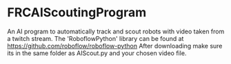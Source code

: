 # FRCAIScoutingProgram
An AI program to automatically track and scout robots with video taken from a twitch stream.
The 'RoboflowPython' library can be found at https://github.com/roboflow/roboflow-python
After downloading make sure its in the same folder as AIScout.py and your chosen video file.
